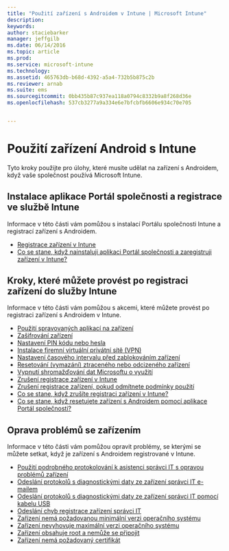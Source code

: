 ```yaml
---
title: "Použití zařízení s Androidem v Intune | Microsoft Intune"
description: 
keywords: 
author: staciebarker
manager: jeffgilb
ms.date: 06/14/2016
ms.topic: article
ms.prod: 
ms.service: microsoft-intune
ms.technology: 
ms.assetid: 465763db-b68d-4392-a5a4-732b5b875c2b
ms.reviewer: arnab
ms.suite: ems
ms.sourcegitcommit: 0bb435b87c937ea118a0794c8332b9a8f268d36e
ms.openlocfilehash: 537cb3277a9a334e6e7bfcbfb6606e934c70e705


---
```



# Použití zařízení Android s Intune

Tyto kroky použijte pro úlohy, které musíte udělat na zařízení s Androidem, když vaše společnost používá Microsoft Intune.

## Instalace aplikace Portál společnosti a registrace ve službě Intune

Informace v této části vám pomůžou s instalací Portálu společnosti Intune a registrací zařízení s Androidem.

- [Registrace zařízení v Intune](enroll-your-device-in-Intune-android.md)
- [Co se stane, když nainstaluji aplikaci Portál společnosti a zaregistruji zařízení v Intune?](what-happens-if-you-install-the-company-portal-app-and-enroll-your-device-in-intune-android.md)

## Kroky, které můžete provést po registraci zařízení do služby Intune

Informace v této části vám pomůžou s akcemi, které můžete provést po registraci zařízení s Androidem v Intune.

- [Použití spravovaných aplikací na zařízení](use-managed-apps-on-your-device-android.md)
- [Zašifrování zařízení](encrypt-your-device-android.md)
- [Nastavení PIN kódu nebo hesla](set-your-pin-or-password-android.md)
- [Instalace firemní virtuální privátní sítě (VPN)](install-your-companys-virtual-private-network-VPN-android.md)
- [Nastavení časového intervalu před zablokováním zařízení](set-the-amount-of-time-before-your-device-is-locked-android.md)
- [Resetování (vymazání) ztraceného nebo odcizeného zařízení](reset-erase-your-lost-or-stolen-device-android.md)
- [Vypnutí shromažďování dat Microsoftu o využití](turn-off-microsoft-usage-data-collection-android.md)
- [Zrušení registrace zařízení v Intune](unenroll-your-device-from-intune-android.md)
- [Zrušení registrace zařízení, pokud odmítnete podmínky použití](unenroll-your-device-from-intune-if-you-declined-terms-of-use-android.md)
- [Co se stane, když zrušíte registraci zařízení v Intune?](what-happens-if-you-unenroll-your-device-from-intune-android.md)
- [Co se stane, když resetujete zařízení s Androidem pomocí aplikace Portál společnosti?](what-happens-if-you-reset-your-device-using-the-company-portal-android.md)

## Oprava problémů se zařízením

Informace v této části vám pomůžou opravit problémy, se kterými se můžete setkat, když je zařízení s Androidem registrované v Intune.

- [Použití podrobného protokolování k asistenci správci IT s opravou problémů zařízení](use-verbose-logging-to-help-your-it-administrator-fix-device-issues-android.md)
- [Odeslání protokolů s diagnostickými daty ze zařízení správci IT e-mailem](send-diagnostic-data-logs-to-your-it-administrator-using-email-android.md)
- [Odeslání protokolů s diagnostickými daty ze zařízení správci IT pomocí kabelu USB](send-diagnostic-data-logs-to-your-it-administrator-using-a-usb-cable-android.md)
- [Odeslání chyb registrace zařízení správci IT](send-enrollment-errors-to-your-it-administrator-android.md)
- [Zařízení nemá požadovanou minimální verzi operačního systému](device-doesnt-have-the-required-minimum-operating-system-version-android.md)
- [Zařízení nevyhovuje maximální verzi operačního systému](device-doesnt-comply-with-maximum-operating-system-version-android.md)
- [Zařízení obsahuje root a nemůže se připojit](your-device-is-rooted-and-you-cant-connect-android.md)
- [Zařízení nemá požadovaný certifikát](your-device-is-missing-a-required-certificate-android.md)





<!--HONumber=Jun16_HO2-->


